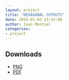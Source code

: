 ```yaml
---
layout: project
title: "HEXAGONAL CUTOUTS"
date: 2015-01-03 23:43:00
author: Ivan Montiel
categories:
- project
---
```

## Downloads

* [PNG](TODO)
* [PDF](TODO)